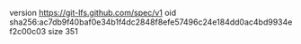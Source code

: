 version https://git-lfs.github.com/spec/v1
oid sha256:ac7db9f40baf0e34b1f4dc2848f8efe57496c24e184dd0ac4bd9934ef2c00c03
size 351
